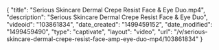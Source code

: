 {
    "title": "Serious Skincare Dermal Crepe Resist Face &amp; Eye Duo.mp4",
    "description": "Serious Skincare Dermal Crepe Resist Face &amp; Eye Duo",
    "videoid": "103861834",
    "date_created": "1499459152",
    "date_modified": "1499459490",
    "type": "captivate",
    "layout": "video",
    "url": "\/v\/serious-skincare-dermal-crepe-resist-face-amp-eye-duo-mp4\/103861834"
}